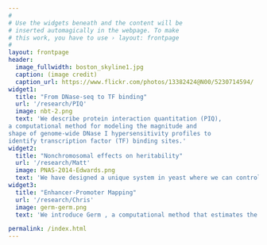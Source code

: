 ```yaml
---
#
# Use the widgets beneath and the content will be
# inserted automagically in the webpage. To make
# this work, you have to use › layout: frontpage
#
layout: frontpage
header:
  image_fullwidth: boston_skyline1.jpg
  caption: (image credit)
  caption_url: https://www.flickr.com/photos/13382424@N00/5230714594/
widget1:
  title: "From DNase-seq to TF binding"
  url: '/research/PIQ'
  image: nbt-2.png
  text: 'We describe protein interaction quantitation (PIQ), 
a computational method for modeling the magnitude and 
shape of genome-wide DNase I hypersensitivity profiles to 
identify transcription factor (TF) binding sites.'
widget2:
  title: "Nonchromosomal effects on heritability"
  url: '/research/Matt'
  image: PNAS-2014-Edwards.png
  text: 'We have designed a unique system in yeast where we can control both sources of information so that the phenotype of a single chromosomal polymorphism can be measured in the presence of different cytoplasmic elements. With this system, we have shown that both the source of the mitochondrial genome and the presence or absence of a dsRNA virus influence the phenotype of chromosomal variants that affect the growth of yeast.'
widget3:
  title: "Enhancer-Promoter Mapping"
  url: '/research/Chris'
  image: germ-germ.png
  text: 'We introduce Germ , a computational method that estimates the likeli- hood that any two narrowly defined genomic locations are jointly occupied by RNA Polymer- ase II.'

permalink: /index.html
---
```

